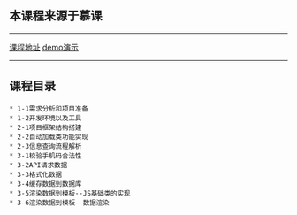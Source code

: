 ## 本课程来源于慕课
-----------
[课程地址](https://www.imooc.com/learn/604 "课程地址")
[demo演示](http://www.dengxitong.com/PhoneAttribution/ "demo演示")

-----------

## 课程目录
    * 1-1需求分析和项目准备
    * 1-2开发环境以及工具
    * 2-1项目框架结构搭建
    * 2-2自动加载类功能实现
    * 2-3信息查询流程解析
    * 3-1校验手机码合法性
    * 3-2API请求数据
    * 3-3格式化数据
    * 3-4缓存数据到数据库
    * 3-5渲染数据到模板--JS基础类的实现
    * 3-6渲染数据到模板--数据渲染
